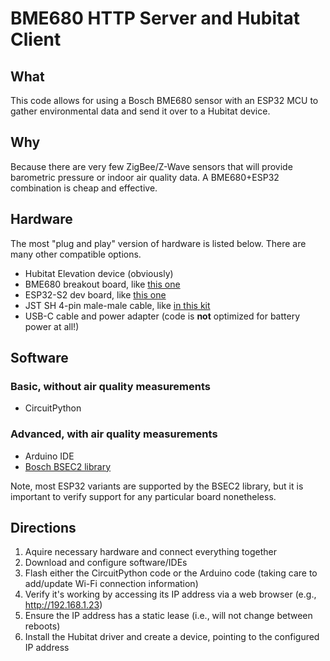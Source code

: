 # BME680 HTTP Server and Hubitat Client

## What

This code allows for using a Bosch BME680 sensor with an ESP32 MCU to gather environmental data and send it over to a Hubitat device.

## Why

Because there are very few ZigBee/Z-Wave sensors that will provide barometric pressure or indoor air quality data. A BME680+ESP32 combination is cheap and effective.

## Hardware

The most "plug and play" version of hardware is listed below. There are many other compatible options.

- Hubitat Elevation device (obviously)
- BME680 breakout board, like [this one](https://www.sparkfun.com/products/16466)
- ESP32-S2 dev board, like [this one](https://www.adafruit.com/product/5000)
- JST SH 4-pin male-male cable, like [in this kit](https://www.sparkfun.com/products/15081)
- USB-C cable and power adapter (code is **not** optimized for battery power at all!)

## Software

### Basic, without air quality measurements

- CircuitPython

### Advanced, with air quality measurements

- Arduino IDE
- [Bosch BSEC2 library](https://github.com/BoschSensortec/Bosch-BSEC2-Library)

Note, most ESP32 variants are supported by the BSEC2 library, but it is important to verify support for any particular board nonetheless.

## Directions

1. Aquire necessary hardware and connect everything together
2. Download and configure software/IDEs
3. Flash either the CircuitPython code or the Arduino code (taking care to add/update Wi-Fi connection information)
4. Verify it's working by accessing its IP address via a web browser (e.g., http://192.168.1.23)
5. Ensure the IP address has a static lease (i.e., will not change between reboots)
6. Install the Hubitat driver and create a device, pointing to the configured IP address
